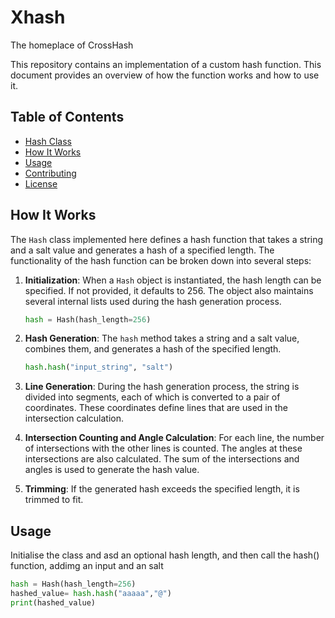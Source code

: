 # Xhash
The homeplace of CrossHash

This repository contains an implementation of a custom hash function. This document provides an overview of how the function works and how to use it.

## Table of Contents

- [Hash Class](#Xhash)
- [How It Works](#how-it-works)
- [Usage](#usage)
- [Contributing](#contributing)
- [License](#license)

## How It Works

The `Hash` class implemented here defines a hash function that takes a string and a salt value and generates a hash of a specified length. The functionality of the hash function can be broken down into several steps:

1. **Initialization**: When a `Hash` object is instantiated, the hash length can be specified. If not provided, it defaults to 256. The object also maintains several internal lists used during the hash generation process.

    ```python
    hash = Hash(hash_length=256)
    ```

2. **Hash Generation**: The `hash` method takes a string and a salt value, combines them, and generates a hash of the specified length.

    ```python
    hash.hash("input_string", "salt")
    ```

3. **Line Generation**: During the hash generation process, the string is divided into segments, each of which is converted to a pair of coordinates. These coordinates define lines that are used in the intersection calculation.

4. **Intersection Counting and Angle Calculation**: For each line, the number of intersections with the other lines is counted. The angles at these intersections are also calculated. The sum of the intersections and angles is used to generate the hash value.

5. **Trimming**: If the generated hash exceeds the specified length, it is trimmed to fit.

## Usage

Initialise the class and asd an optional hash length, and then call the hash() function, addimg an input and an salt

```python
hash = Hash(hash_length=256)
hashed_value= hash.hash("aaaaa","@")
print(hashed_value)
```
